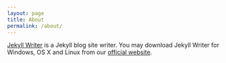 ```yaml
---
layout: page
title: About
permalink: /about/
---
```


[Jekyll Writer](http://www.jekyllwriter.com) is a Jekyll blog site writer. You may download Jekyll Writer for Windows, OS X and Linux from our [official website](http://www.jekyllwriter.com).